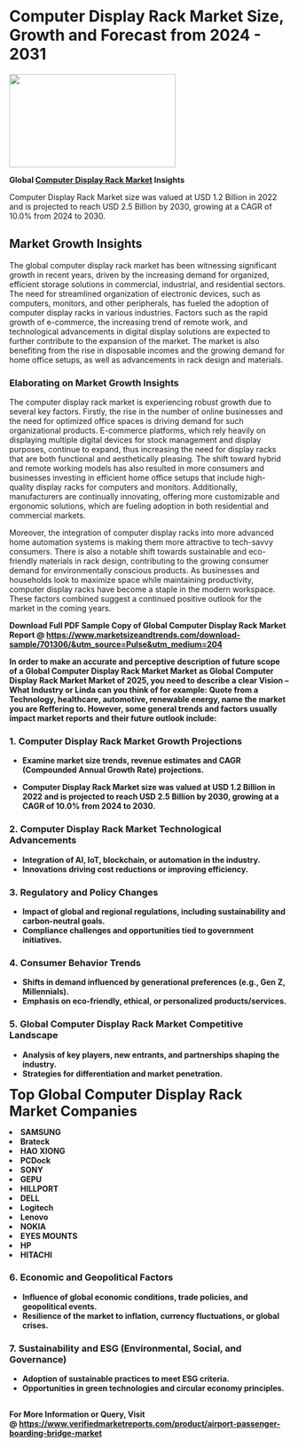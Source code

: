<H1>Computer Display Rack Market Size, Growth and Forecast from 2024 - 2031</H1><img class="aligncenter size-medium wp-image-584254" src="https://thirdeyenews.in/wp-content/uploads/2024/09/Global-Market-Research-300x168.jpeg" alt="" width="300" height="168" /><p><strong>Global&nbsp;<a href="https://www.marketsizeandtrends.com/download-sample/701306/&amp;utm_source=Pulse&amp;utm_medium=204">Computer Display Rack Market</a> Insights</strong></p><p>Computer Display Rack Market size was valued at USD 1.2 Billion in 2022 and is projected to reach USD 2.5 Billion by 2030, growing at a CAGR of 10.0% from 2024 to 2030.</p><p><h2>Market Growth Insights</h2> <p>The global computer display rack market has been witnessing significant growth in recent years, driven by the increasing demand for organized, efficient storage solutions in commercial, industrial, and residential sectors. The need for streamlined organization of electronic devices, such as computers, monitors, and other peripherals, has fueled the adoption of computer display racks in various industries. Factors such as the rapid growth of e-commerce, the increasing trend of remote work, and technological advancements in digital display solutions are expected to further contribute to the expansion of the market. The market is also benefiting from the rise in disposable incomes and the growing demand for home office setups, as well as advancements in rack design and materials.</p> <p><strong></strong></p> <h3>Elaborating on Market Growth Insights</h3> <p>The computer display rack market is experiencing robust growth due to several key factors. Firstly, the rise in the number of online businesses and the need for optimized office spaces is driving demand for such organizational products. E-commerce platforms, which rely heavily on displaying multiple digital devices for stock management and display purposes, continue to expand, thus increasing the need for display racks that are both functional and aesthetically pleasing. The shift toward hybrid and remote working models has also resulted in more consumers and businesses investing in efficient home office setups that include high-quality display racks for computers and monitors. Additionally, manufacturers are continually innovating, offering more customizable and ergonomic solutions, which are fueling adoption in both residential and commercial markets.</p> <p>Moreover, the integration of computer display racks into more advanced home automation systems is making them more attractive to tech-savvy consumers. There is also a notable shift towards sustainable and eco-friendly materials in rack design, contributing to the growing consumer demand for environmentally conscious products. As businesses and households look to maximize space while maintaining productivity, computer display racks have become a staple in the modern workspace. These factors combined suggest a continued positive outlook for the market in the coming years.</p> <p><strong></p><p><span class=""><strong>Download Full PDF Sample Copy of Global Computer Display Rack Market Report</strong> @ <a href="https://www.marketsizeandtrends.com/download-sample/701306/&amp;utm_source=Pulse&amp;utm_medium=204" target="_blank">https://www.marketsizeandtrends.com/download-sample/701306/&amp;utm_source=Pulse&amp;utm_medium=204</a></span></p><p>In order to make an accurate and perceptive description of future scope of a Global&nbsp;Computer Display Rack Market Market as Global&nbsp;Computer Display Rack Market Market of 2025, you need to describe a clear Vision &ndash; What Industry or Linda can you think of for example: Quote from a Technology, healthcare, automotive, renewable energy, name the market you are Reffering to. However, some general trends and factors usually impact market reports and their future outlook include:</p><h3>1.&nbsp;<strong>Computer Display Rack Market Growth Projections</strong></h3><ul><li>Examine market size trends, revenue estimates and CAGR (Compounded Annual Growth Rate) projections.</li><li><p>Computer Display Rack Market size was valued at USD 1.2 Billion in 2022 and is projected to reach USD 2.5 Billion by 2030, growing at a CAGR of 10.0% from 2024 to 2030.</p></li></ul><h3>2.&nbsp;<strong>Computer Display Rack Market Technological Advancements</strong></h3><ul><li>Integration of AI, IoT, blockchain, or automation in the industry.</li><li>Innovations driving cost reductions or improving efficiency.</li></ul><h3>3.&nbsp;<strong>Regulatory and Policy Changes</strong></h3><ul><li>Impact of global and regional regulations, including sustainability and carbon-neutral goals.</li><li>Compliance challenges and opportunities tied to government initiatives.</li></ul><h3>4.&nbsp;<strong>Consumer Behavior Trends</strong></h3><ul><li>Shifts in demand influenced by generational preferences (e.g., Gen Z, Millennials).</li><li>Emphasis on eco-friendly, ethical, or personalized products/services.</li></ul><h3>5.&nbsp;<strong>Global Computer Display Rack Market Competitive Landscape</strong></h3><ul><li>Analysis of key players, new entrants, and partnerships shaping the industry.</li><li>Strategies for differentiation and market penetration.</li></ul><p data-pm-slice="1 1 []"><span style="color: inherit; font-family: inherit; font-size: 25px;">Top Global Computer Display Rack Market Companies</span></p><div class="" data-test-id=""><p><li>SAMSUNG</li><li> Brateck</li><li> HAO XIONG</li><li> PCDock</li><li> SONY</li><li> GEPU</li><li> HILLPORT</li><li> DELL</li><li> Logitech</li><li> Lenovo</li><li> NOKIA</li><li> EYES MOUNTS</li><li> HP</li><li> HITACHI</li></p></div><h3>6.&nbsp;<strong>Economic and Geopolitical Factors</strong></h3><ul><li>Influence of global economic conditions, trade policies, and geopolitical events.</li><li>Resilience of the market to inflation, currency fluctuations, or global crises.</li></ul><h3>7.&nbsp;<strong>Sustainability and ESG (Environmental, Social, and Governance)</strong></h3><ul><li>Adoption of sustainable practices to meet ESG criteria.</li><li>Opportunities in green technologies and circular economy principles.</li></ul><h2><strong style="font-size: 14px;">For More Information or Query, Visit @&nbsp;</strong><a style="background-color: #ffffff; font-size: 14px;" href="https://www.marketsizeandtrends.com/report/computer-display-rack-market/" target="_blank">https://www.verifiedmarketreports.com/product/airport-passenger-boarding-bridge-market</a></h2>
